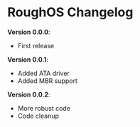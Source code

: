 # RoughOS Changelog

**Version 0.0.0**:
- First release

**Version 0.0.1**:
- Added ATA driver
- Added MBR support

**Version 0.0.2**:
- More robust code
- Code cleanup